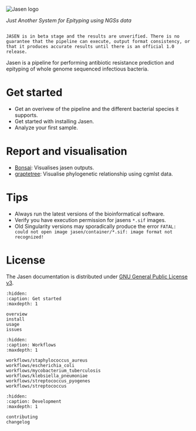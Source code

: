 ![Jasen logo](_static/logo.png)

*Just Another System for Epityping using NGSs data*

```{warning}

JASEN is in beta stage and the results are unverified. There is no guarantee that the pipeline can execute, output format consistency, or that it produces accurate results until there is an official 1.0 release.
```

Jasen is a pipeline for performing antibiotic resistance prediction and epityping of whole genome sequenced infectious bacteria.

# Get started

- Get an overivew of the pipeline and the different bacterial species it supports.
- Get started with installing Jasen.
- Analyze your first sample.

# Report and visualisation

* [Bonsai](https://github.com/Clinical-Genomics-Lund/cgviz): Visualises jasen outputs.
* [graptetree](https://github.com/achtman-lab/GrapeTree): Visualise phylogenetic relationship using cgmlst data.

# Tips

* Always run the latest versions of the bioinformatical software.
* Verify you have execution permission for jasens `*.sif` images.
* Old Singularity versions may sporadically produce the error `FATAL: could not open image jasen/container/*.sif: image format not recognized!`

# License

The Jasen documentation is distributed under
[GNU General Public License v3](https://www.gnu.org/licenses/gpl-3.0.html).


```{toctree}
:hidden:
:caption: Get started
:maxdepth: 1

overview
install
usage
issues
```

```{toctree}
:hidden:
:caption: Workflows
:maxdepth: 1

workflows/staphylococcus_aureus
workflows/escherichia_coli
workflows/mycobacterium_tuberculosis
workflows/klebsiella_pneumoniae
workflows/streptococcus_pyogenes
workflows/streptococcus
```

```{toctree}
:hidden:
:caption: Development
:maxdepth: 1

contributing
changelog
```